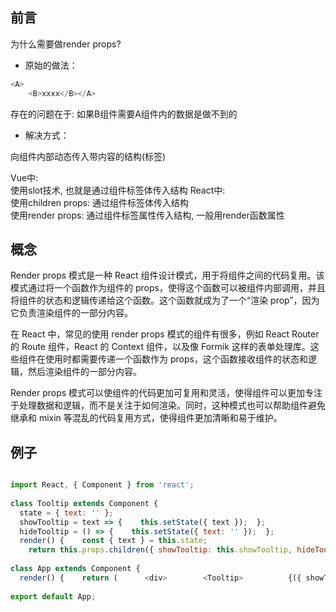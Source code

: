   
## 前言  
为什么需要做render props?  
  
* 原始的做法：  
  
```javascript  
<A>  
    <B>xxxx</B></A>  
```  
存在的问题在于: 如果B组件需要A组件内的数据是做不到的  
  
* 解决方式：  
  
向组件内部动态传入带内容的结构(标签)  
  
   Vue中:   
使用slot技术, 也就是通过组件标签体传入结构  <AA><BB/></AA>   React中:  
      使用children props: 通过组件标签体传入结构  
      使用render props: 通过组件标签属性传入结构, 一般用render函数属性  
  
## 概念  
Render props 模式是一种 React 组件设计模式，用于将组件之间的代码复用。该模式通过将一个函数作为组件的 props，使得这个函数可以被组件内部调用，并且将组件的状态和逻辑传递给这个函数。这个函数就成为了一个“渲染 prop”，因为它负责渲染组件的一部分内容。  
  
在 React 中，常见的使用 render props 模式的组件有很多，例如 React Router 的 Route 组件，React 的 Context 组件，以及像 Formik 这样的表单处理库。这些组件在使用时都需要传递一个函数作为 props，这个函数接收组件的状态和逻辑，然后渲染组件的一部分内容。  
  
Render props 模式可以使组件的代码更加可复用和灵活，使得组件可以更加专注于处理数据和逻辑，而不是关注于如何渲染。同时，这种模式也可以帮助组件避免继承和 mixin 等混乱的代码复用方式，使得组件更加清晰和易于维护。  
  
  
  
## 例子  
  
``` javascript

import React, { Component } from 'react';  
  
class Tooltip extends Component {  
  state = { text: '' };  
  showTooltip = text => {    this.setState({ text });  };  
  hideTooltip = () => {    this.setState({ text: '' });  };  
  render() {    const { text } = this.state;  
    return this.props.children({ showTooltip: this.showTooltip, hideTooltip: this.hideTooltip, text });  }}  
  
class App extends Component {  
  render() {    return (      <div>        <Tooltip>          {({ showTooltip, hideTooltip, text }) => (            <div>              <button onMouseEnter={() => showTooltip('Hello World')} onMouseLeave={hideTooltip}>                Hover me              </button>              {text && <div>{text}</div>}            </div>          )}        </Tooltip>      </div>    );  }}  
  
export default App;
  
```